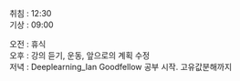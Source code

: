 취침 : 12:30  
기상 : 09:00  
  
오전 : 휴식  
오후 : 강의 듣기, 운동, 앞으로의 계획 수정  
저녁 : Deeplearning_Ian Goodfellow 공부 시작. 고유값분해까지
